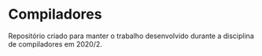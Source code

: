 # Compiladores
Repositório criado para manter o trabalho desenvolvido durante a disciplina de compiladores em 2020/2.
